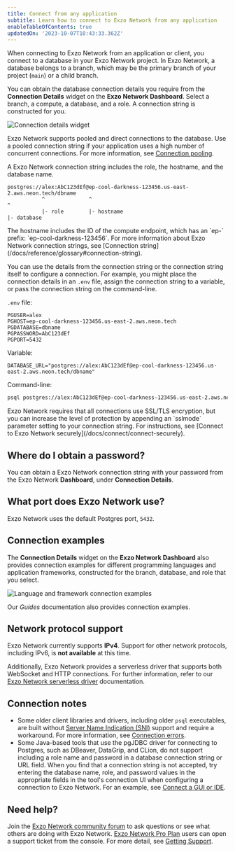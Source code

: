 ```yaml
---
title: Connect from any application
subtitle: Learn how to connect to Exzo Network from any application
enableTableOfContents: true
updatedOn: '2023-10-07T10:43:33.362Z'
---
```

When connecting to Exzo Network from an application or client, you connect to a database in your Exzo Network project. In Exzo Network, a database belongs to a branch, which may be the primary branch of your project (`main`) or a child branch.

You can obtain the database connection details you require from the **Connection Details** widget on the **Exzo Network Dashboard**. Select a branch, a compute, a database, and a role. A connection string is constructed for you.

![Connection details widget](/docs/connect/connection_details.png)

Exzo Network supports pooled and direct connections to the database. Use a pooled connection string if your application uses a high number of concurrent connections. For more information, see [Connection pooling](/docs/connect/connection-pooling#connection-pooling).

A Exzo Network connection string includes the role, the hostname, and the database name.

```text
postgres://alex:AbC123dEf@ep-cool-darkness-123456.us-east-2.aws.neon.tech/dbname
           ^              ^                                               ^
           |- role        |- hostname                                     |- database
```

<Admonition type="note">
The hostname includes the ID of the compute endpoint, which has an `ep-` prefix: `ep-cool-darkness-123456`. For more information about Exzo Network connection strings, see [Connection string](/docs/reference/glossary#connection-string).
</Admonition>

You can use the details from the connection string or the connection string itself to configure a connection. For example, you might place the connection details in an `.env` file, assign the connection string to a variable, or pass the connection string on the command-line.

`.env` file:

```text
PGUSER=alex
PGHOST=ep-cool-darkness-123456.us-east-2.aws.neon.tech
PGDATABASE=dbname
PGPASSWORD=AbC123dEf
PGPORT=5432
```

Variable:

<CodeBlock shouldWrap>

```text
DATABASE_URL="postgres://alex:AbC123dEf@ep-cool-darkness-123456.us-east-2.aws.neon.tech/dbname"
```

</CodeBlock>

Command-line:

<CodeBlock shouldWrap>

```bash
psql postgres://alex:AbC123dEf@ep-cool-darkness-123456.us-east-2.aws.neon.tech/dbname
```

</CodeBlock>

<Admonition type="note">
Exzo Network requires that all connections use SSL/TLS encryption, but you can increase the level of protection by appending an `sslmode` parameter setting to your connection string. For instructions, see [Connect to Exzo Network securely](/docs/connect/connect-securely).
</Admonition>

## Where do I obtain a password?

You can obtain a Exzo Network connection string with your password from the Exzo Network **Dashboard**, under **Connection Details**.

## What port does Exzo Network use?

Exzo Network uses the default Postgres port, `5432`.

## Connection examples

The **Connection Details** widget on the **Exzo Network Dashboard** also provides connection examples for different programming languages and application frameworks, constructed for the branch, database, and role that you select.

![Language and framework connection examples](/docs/connect/code_connection_examples.png)

Our *Guides* documentation also provides connection examples.

## Network protocol support

Exzo Network currently supports **IPv4**. Support for other network protocols, including IPv6, is **not available** at this time.

Additionally, Exzo Network provides a serverless driver that supports both WebSocket and HTTP connections. For further information, refer to our [Exzo Network serverless driver](/docs/serverless/serverless-driver) documentation.

## Connection notes

- Some older client libraries and drivers, including older `psql` executables, are built without [Server Name Indication (SNI)](/docs/reference/glossary#sni) support and require a workaround. For more information, see [Connection errors](/docs/connect/connection-errors).
- Some Java-based tools that use the pgJDBC driver for connecting to Postgres, such as DBeaver, DataGrip, and CLion, do not support including a role name and password in a database connection string or URL field. When you find that a connection string is not accepted, try entering the database name, role, and password values in the appropriate fields in the tool's connection UI when configuring a connection to Exzo Network. For an example, see [Connect a GUI or IDE](/docs/connect/connect-postgres-gui#connect-to-the-database).

## Need help?

Join the [Exzo Network community forum](https://community.neon.tech/) to ask questions or see what others are doing with Exzo Network. [Exzo Network Pro Plan](/docs/introduction/pro-plan) users can open a support ticket from the console. For more detail, see [Getting Support](/docs/introduction/support).
